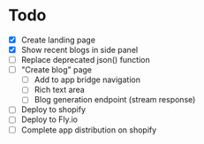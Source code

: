 # Todo

- [x] Create landing page
- [x] Show recent blogs in side panel
- [ ] Replace deprecated json() function
- [ ] "Create blog" page
  - [ ] Add to app bridge navigation
  - [ ] Rich text area
  - [ ] Blog generation endpoint (stream response)
- [ ] Deploy to shopify
- [ ] Deploy to Fly.io
- [ ] Complete app distribution on shopify
